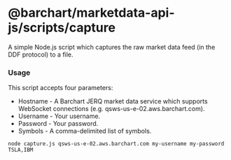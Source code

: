 # @barchart/marketdata-api-js/scripts/capture

A simple Node.js script which captures the raw market data feed (in the DDF protocol) to a file.

### Usage

This script accepts four parameters:

* Hostname - A Barchart JERQ market data service which supports WebSocket connections (e.g.  qsws-us-e-02.aws.barchart.com).
* Username - Your username.
* Password - Your password.
* Symbols - A comma-delimited list of symbols.

```shell
node capture.js qsws-us-e-02.aws.barchart.com my-username my-password TSLA,IBM
```